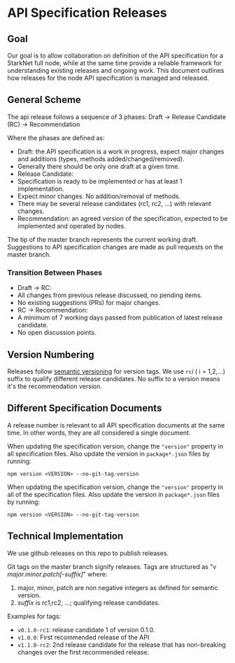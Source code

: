 
# API Specification Releases

## Goal

Our goal is to allow collaboration on definition of the API specification for a StarkNet full node, while at the same time provide a reliable framework for understanding existing releases and ongoing work.
This document outlines how releases for the node API specification is managed and released.

## General Scheme

The api release follows a sequence of 3 phases: Draft -> Release Candidate (RC) -> Recommendation

Where the phases are defined as:

- Draft: the API specification is a work in progress, expect major changes and additions (types, methods added/changed/removed).
 - Generally there should be only one draft at a given time.
- Release Candidate:
 - Specification is ready to be implemented or has at least 1 implementation.
 - Expect minor changes. No addition/removal of methods.
 - There may be several release candidates (rc1, rc2, ...) with relevant changes.
- Recommendation: an agreed version of the specification, expected to be implemented and operated by nodes.

The tip of the master branch represents the current working draft.
Suggestions to API specification changes are made as pull requests on the master branch.

### Transition Between Phases
- Draft -> RC:
 - All changes from previous release discussed, no pending items.
 - No existing suggestions (PRs) for major changes.
- RC -> Recommendation:
 - A minimum of 7 working days passed from publication of latest release candidate.
 - No open discussion points.

## Version Numbering

Releases follow [semantic versioning](https://semver.org) for version tags.
We use `rc`_i_ ( i = 1,2,...) suffix to qualify different release candidates.
No suffix to a version means it's the recommendation version.

## Different Specification Documents

A release number is relevant to all API specification documents at the same time. In other words, they are all considered a single document.

When updating the specification version, change the `"version"` property in all specification files. Also update the version in `package*.json` files by running:

```
npm version <VERSION> --no-git-tag-version
```

When updating the specification version, change the `"version"` property in all of the specification files. Also update the version in `package*.json` files by running:

```
npm version <VERSION> --no-git-tag-version
```

## Technical Implementation

We use github releases on this repo to publish releases.

Git tags on the master branch signify releases.
Tags are structured as "v _major.minor.patch[-suffix]_"
where:
1. major, minor, patch are non negative integers as defined for semantic version.
2. _suffix_ is rc1,rc2, ...; qualifying release candidates.

Examples for tags:
- `v0.1.0-rc1`: release candidate 1 of version 0.1.0.
- `v1.0.0`: First recommended release of the API
- `v1.1.0-rc2`: 2nd release candidate for the release that has non-breaking changes over the first recommended release.
